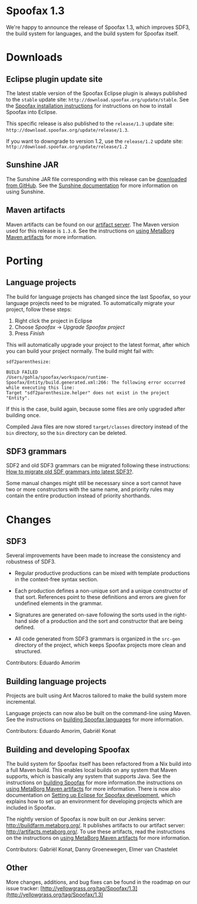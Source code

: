 # Spoofax 1.3

We're happy to announce the release of Spoofax 1.3, which improves SDF3, the build system for languages, and the build system for Spoofax itself.

# Downloads

## Eclipse plugin update site

The latest stable version of the Spoofax Eclipse plugin is always published to the `stable` update site: `http://download.spoofax.org/update/stable`. See the [Spoofax installation instructions](http://metaborg.org/wiki/spoofax/download) for instructions on how to install Spoofax into Eclipse.

This specific release is also published to the `release/1.3` update site: `http://download.spoofax.org/update/release/1.3`.

If you want to downgrade to version 1.2, use the `release/1.2` update site: `http://download.spoofax.org/update/release/1.2`

## Sunshine JAR

The Sunshine JAR file corresponding with this release can be [downloaded from GitHub]( https://github.com/metaborg/spoofax-sunshine/releases/download/1.3.0/spoofax-sunshine-1.3.jar). See the [Sunshine documentation](https://github.com/metaborg/spoofax-sunshine/blob/master/README.md) for more information on using Sunshine.

## Maven artifacts

Maven artifacts can be found on our [artifact server](http://artifacts.metaborg.org/content/repositories/releases/org/metaborg/). The Maven version used for this release is `1.3.0`. See the instructions on [using MetaBorg Maven artifacts](../../releng/artifacts.md) for more information.

# Porting

## Language projects

The build for language projects has changed since the last Spoofax, so your language projects need to be migrated. To automatically migrate your project, follow these steps:

1. Right click the project in Eclipse
2. Choose _Spoofax_ &rarr; _Upgrade Spoofax project_
3. Press _Finish_

This will automatically upgrade your project to the latest format, after which you can build your project normally. The build might fail with:

```
sdf2parenthesize:

BUILD FAILED
/Users/gohla/spoofax/workspace/runtime-Spoofax/Entity/build.generated.xml:266: The following error occurred while executing this line:
Target "sdf2parenthesize.helper" does not exist in the project "Entity".
```

If this is the case, build again, because some files are only upgraded after building once.

Compiled Java files are now stored `target/classes` directory instead of the `bin` directory, so the `bin` directory can be deleted.

## SDF3 grammars

SDF2 and old SDF3 grammars can be migrated following these instructions: [How to migrate old SDF grammars into latest SDF3?](../../meta-languages/sdf3/SDF3.md#how-to-migrate-old-sdf-grammars-into-latest-sdf3).

Some manual changes might still be necessary since a sort cannot have two or more constructors with the same name, and priority rules may contain the entire production instead of priority shorthands.

# Changes

## SDF3

Several improvements have been made to increase the consistency and robustness of SDF3.

- Regular productive productions can be mixed with template productions in the context-free syntax section.

- Each production defines a non-unique sort and a unique constructor of that sort. References point to these definitions and errors are given for undefined elements in the grammar.

- Signatures are generated on-save following the sorts used in the right-hand side of a production and the sort and constructor that are being defined.

- All code generated from SDF3 grammars is organized in the `src-gen` directory of the project, which keeps Spoofax projects more clean and structured.


Contributors: Eduardo Amorim

## Building language projects

Projects are built using Ant Macros tailored to make the build system more incremental.

Language projects can now also be built on the command-line using Maven. See the instructions on [building Spoofax languages](../../releng/building-languages.md) for more information.


Contributors: Eduardo Amorim, Gabriël Konat

## Building and developing Spoofax

The build system for Spoofax itself has been refactored from a Nix build into a full Maven build. This enables local builds on any system that Maven supports, which is basically any system that supports Java. See the instructions on [building Spoofax](../../releng/building-spoofax.md) for more information.the instructions on [using MetaBorg Maven artifacts](../../releng/artifacts.md) for more information.
There is now also documentation on [Setting up Eclipse for Spoofax development](../../releng/devenv-spoofax.md), which explains how to set up an environment for developing projects which are included in Spoofax.

The nightly version of Spoofax is now built on our Jenkins server: <http://buildfarm.metaborg.org/>. It publishes artifacts to our artifact server: <http://artifacts.metaborg.org/>. To use these artifacts, read the instructions on the instructions on [using MetaBorg Maven artifacts](../../releng/artifacts.md) for more information.


Contributors: Gabriël Konat, Danny Groenewegen, Elmer van Chastelet 

## Other

More changes, additions, and bug fixes can be found in the roadmap on our issue tracker: [http://yellowgrass.org/tag/Spoofax/1.3](http://yellowgrass.org/tag/Spoofax/1.3)
